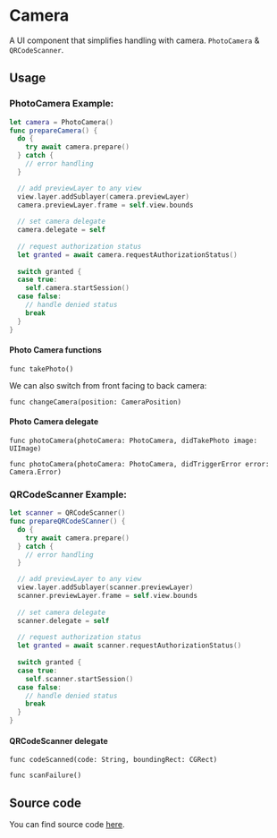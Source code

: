 # Camera

A UI component that simplifies handling with camera. `PhotoCamera` & `QRCodeScanner`.

## Usage

### PhotoCamera Example:
```swift
let camera = PhotoCamera()
func prepareCamera() {
  do {
    try await camera.prepare()
  } catch {
    // error handling
  }

  // add previewLayer to any view
  view.layer.addSublayer(camera.previewLayer)
  camera.previewLayer.frame = self.view.bounds
    
  // set camera delegate
  camera.delegate = self
    
  // request authorization status
  let granted = await camera.requestAuthorizationStatus()
    
  switch granted {
  case true:
    self.camera.startSession()
  case false:
    // handle denied status
    break
  }
}
```
#### Photo Camera functions
`func takePhoto()`

We can also switch from front facing to back camera:

`func changeCamera(position: CameraPosition)`


#### Photo Camera delegate

`func photoCamera(photoCamera: PhotoCamera, didTakePhoto image: UIImage)`

`func photoCamera(photoCamera: PhotoCamera, didTriggerError error: Camera.Error)`

### QRCodeScanner Example:
```swift
let scanner = QRCodeScanner()
func prepareQRCodeSCanner() {
  do {
    try await camera.prepare()
  } catch {
    // error handling
  }

  // add previewLayer to any view
  view.layer.addSublayer(scanner.previewLayer)
  scanner.previewLayer.frame = self.view.bounds
    
  // set camera delegate
  scanner.delegate = self
    
  // request authorization status
  let granted = await scanner.requestAuthorizationStatus()
    
  switch granted {
  case true:
    self.scanner.startSession()
  case false:
    // handle denied status
    break
  }
}
```

#### QRCodeScanner delegate
`func codeScanned(code: String, boundingRect: CGRect)`

`func scanFailure()`

## Source code
You can find source code [here](/Sources/Utilities/Camera).
